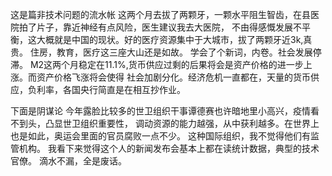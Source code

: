 这是篇非技术问题的流水帐
这两个月去拔了两颗牙，一颗水平阻生智齿，在县医院拍了片子，靠近神经有点风险，医生建议我去大医院，
不由得感慨发展不平衡，这大概就是中国的现状。好的医疗资源集中于大城市，拔了两颗牙近3k,真贵。
住房，教育，医疗这三座大山还是如故。
学会了个新词，内卷。社会发展停滞。
M2这两个月稳定在11.1%,货币供应过剩的后果将会是资产价格的进一步上涨。而资产价格飞涨将会使得
社会加剧分化。经济危机一直都在，天量的货币供应，负利率，各国央行简直是在相互抄作业。

下面是阴谋论
今年露脸比较多的世卫组织干事谭德赛也许暗地里小高兴，疫情看不到头，凸显世卫组织重要性，
调动资源的能力越强，从中获利越多。在世界上也是如此，奥运会里面的官员腐败一点不少。
这种国际组织，我不觉得他们有监管机构。
我看下来觉得这个人的新闻发布会基本上都在读统计数据，典型的技术官僚。
滴水不漏，全是废话。
